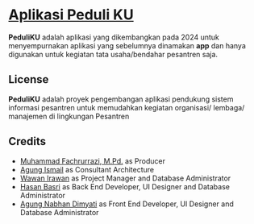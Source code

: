 # [ Aplikasi Peduli KU](https://daarululuumlido.com)

**PeduliKU** adalah aplikasi yang dikembangkan pada 2024 untuk menyempurnakan aplikasi yang sebelumnya dinamakan **app** dan hanya digunakan untuk kegiatan tata usaha/bendahar pesantren saja.

## License

**PeduliKU** adalah proyek pengembangan aplikasi pendukung sistem informasi pesantren untuk memudahkan kegiatan organisasi/ lembaga/ manajemen di lingkungan Pesantren

## Credits

- [Muhammad Fachrurrazi, M.Pd.](https://www.instagram.com/fachru_rhazes_muhammad/) as Producer
- [Agung Ismail](https://www.instagram.com/ismaiiilagung/) as Consultant Architecture
- [Wawan Irawan](https://github.com/wawan78) as Project Manager and Database Administrator
- [Hasan Basri](https://github.com/hasanbasri1993) as Back End Developer, UI Designer and Database Administrator
- [Agung Nabhan Dimyati](mailto:agungnabhan414@daarululuumlido.com) as Front End Developer, UI Designer and Database Administrator
